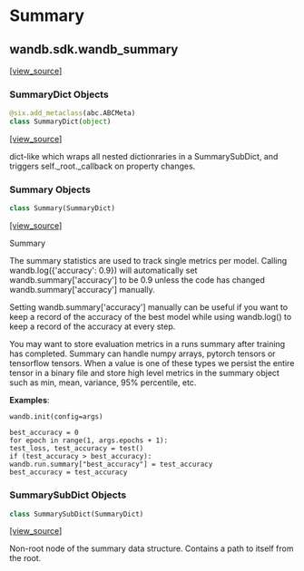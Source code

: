 # Summary

## wandb.sdk.wandb\_summary

[\[view\_source\]](https://github.com/wandb/client/blob/1d91d968ba0274736fc232dcb1a87a878142891d/wandb/sdk/wandb_summary.py#L2)

### SummaryDict Objects

```python
@six.add_metaclass(abc.ABCMeta)
class SummaryDict(object)
```

[\[view\_source\]](https://github.com/wandb/client/blob/1d91d968ba0274736fc232dcb1a87a878142891d/wandb/sdk/wandb_summary.py#L18)

dict-like which wraps all nested dictionraries in a SummarySubDict, and triggers self.\_root.\_callback on property changes.

### Summary Objects

```python
class Summary(SummaryDict)
```

[\[view\_source\]](https://github.com/wandb/client/blob/1d91d968ba0274736fc232dcb1a87a878142891d/wandb/sdk/wandb_summary.py#L78)

Summary

The summary statistics are used to track single metrics per model. Calling wandb.log\({'accuracy': 0.9}\) will automatically set wandb.summary\['accuracy'\] to be 0.9 unless the code has changed wandb.summary\['accuracy'\] manually.

Setting wandb.summary\['accuracy'\] manually can be useful if you want to keep a record of the accuracy of the best model while using wandb.log\(\) to keep a record of the accuracy at every step.

You may want to store evaluation metrics in a runs summary after training has completed. Summary can handle numpy arrays, pytorch tensors or tensorflow tensors. When a value is one of these types we persist the entire tensor in a binary file and store high level metrics in the summary object such as min, mean, variance, 95% percentile, etc.

**Examples**:

```text
wandb.init(config=args)

best_accuracy = 0
for epoch in range(1, args.epochs + 1):
test_loss, test_accuracy = test()
if (test_accuracy > best_accuracy):
wandb.run.summary["best_accuracy"] = test_accuracy
best_accuracy = test_accuracy
```

### SummarySubDict Objects

```python
class SummarySubDict(SummaryDict)
```

[\[view\_source\]](https://github.com/wandb/client/blob/1d91d968ba0274736fc232dcb1a87a878142891d/wandb/sdk/wandb_summary.py#L128)

Non-root node of the summary data structure. Contains a path to itself from the root.

